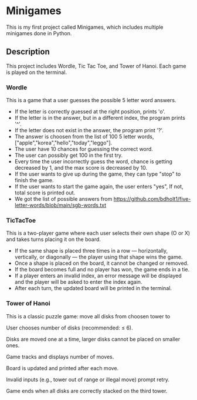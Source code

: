 # Minigames
This is my first project called Minigames, which includes multiple minigames done in Python.
## Description
This project includes Wordle, Tic Tac Toe, and Tower of Hanoi. Each game is played on the terminal.
### Wordle
This is a game that a user guesses the possible 5 letter word answers. 
- If the letter is correctly guessed at the right position, prints 'o'. 
- If the letter is in the answer, but in a different index, the program prints '^'.
- If the letter does not exist in the answer, the program print '?'.
- The answer is choosen from the list of 100 5 letter words, ["apple","korea","hello","today","leggo"].
- The user have 10 chances for guessing the correct word.
- The user can possibly get 100 in the first try.
- Every time the user incorrectly guess the word, chance is getting decreased by 1, and the max score is decreased by 10.
- If the user wants to give up during the game, they can type "stop" to finish the game.
- If the user wants to start the game again, the user enters "yes", If not, total score is printed out.
- We got the list of possible answers from https://github.com/bdholt1/five-letter-words/blob/main/sgb-words.txt
### TicTacToe
This is a two-player game where each user selects their own shape (O or X) and takes turns placing it on the board.
- If the same shape is placed three times in a row — horizontally, vertically, or diagonally — the player using that shape wins the game.
- Once a shape is placed on the board, it cannot be changed or removed.
- If the board becomes full and no player has won, the game ends in a tie.
- If a player enters an invalid index, an error message will be displayed and the player will be asked to enter the index again.
- After each turn, the updated board will be printed in the terminal.
### Tower of Hanoi
This is a classic puzzle game: move all disks from choosen tower to 

User chooses number of disks (recommended: ≤ 6).

Disks are moved one at a time, larger disks cannot be placed on smaller ones.

Game tracks and displays number of moves.

Board is updated and printed after each move.

Invalid inputs (e.g., tower out of range or illegal move) prompt retry.

Game ends when all disks are correctly stacked on the third tower.


